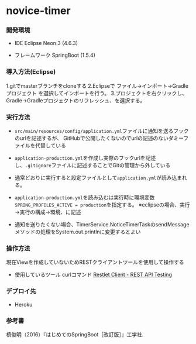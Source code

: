 # novice-timer


### 開発環境
- IDE
Eclipse Neon.3 (4.6.3)

- フレームワーク
SpringBoot (1.5.4)

### 導入方法(Eclipse)
1.gitでmasterブランチをcloneする
2.Eclipseで ファイル→インポート→Gradleプロジェクト を選択してインポートを行う。
3.プロジェクトを右クリックし、Gradle→Gradleプロジェクトのリフレッシュ、を選択する。

### 実行方法
- `src/main/resources/config/application.yml`ファイルに通知を送るフックのurlを記述するが、
GitHubで公開したくないのでurlの記述のないダミーファイルを代替している

- `application-production.yml`を作成し実際のフックurlを記述し、`.gitignore`ファイルに記述することでGitの管理から外している

- 通常どおりに実行すると設定ファイルとして`application.yml`が読み込まれる。
- `application-production.yml`を読み込むは実行時に環境変数`SPRING_PROFILES_ACTIVE = production`を指定する。
※eclipseの場合、実行→実行の構成→環境、に記述

- 通知を送りたくない場合、TimerService.NoticeTimerTaskのsendMessageメソッドの処理をSystem.out.printlnに変更するとよい

### 操作方法
現在Viewを作成していないためRESTクライアントツールを使用して操作する
- 使用しているツール
curlコマンド
[Restlet Client - REST API Testing](https://chrome.google.com/webstore/detail/restlet-client-rest-api-t/aejoelaoggembcahagimdiliamlcdmfm)

### デプロイ先
- Heroku

### 参考書
槙俊明（2016）『はじめてのSpringBoot［改訂版］』工学社.
